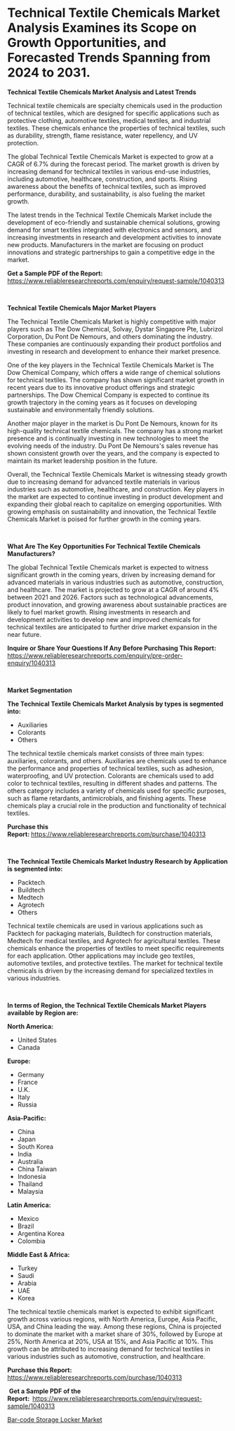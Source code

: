 <p><h1>Technical Textile Chemicals Market Analysis Examines its Scope on Growth Opportunities, and Forecasted Trends Spanning from 2024 to 2031.</h1></p><p><strong>Technical Textile Chemicals Market Analysis and Latest Trends</strong></p>
<p><p>Technical textile chemicals are specialty chemicals used in the production of technical textiles, which are designed for specific applications such as protective clothing, automotive textiles, medical textiles, and industrial textiles. These chemicals enhance the properties of technical textiles, such as durability, strength, flame resistance, water repellency, and UV protection.</p><p>The global Technical Textile Chemicals Market is expected to grow at a CAGR of 6.7% during the forecast period. The market growth is driven by increasing demand for technical textiles in various end-use industries, including automotive, healthcare, construction, and sports. Rising awareness about the benefits of technical textiles, such as improved performance, durability, and sustainability, is also fueling the market growth.</p><p>The latest trends in the Technical Textile Chemicals Market include the development of eco-friendly and sustainable chemical solutions, growing demand for smart textiles integrated with electronics and sensors, and increasing investments in research and development activities to innovate new products. Manufacturers in the market are focusing on product innovations and strategic partnerships to gain a competitive edge in the market.</p></p>
<p><strong>Get a Sample PDF of the Report:&nbsp;</strong> <a href="https://www.reliableresearchreports.com/enquiry/request-sample/1040313">https://www.reliableresearchreports.com/enquiry/request-sample/1040313</a></p>
<p>&nbsp;</p>
<p><strong>Technical Textile Chemicals Major Market Players</strong></p>
<p><p>The Technical Textile Chemicals Market is highly competitive with major players such as The Dow Chemical, Solvay, Dystar Singapore Pte, Lubrizol Corporation, Du Pont De Nemours, and others dominating the industry. These companies are continuously expanding their product portfolios and investing in research and development to enhance their market presence.</p><p>One of the key players in the Technical Textile Chemicals Market is The Dow Chemical Company, which offers a wide range of chemical solutions for technical textiles. The company has shown significant market growth in recent years due to its innovative product offerings and strategic partnerships. The Dow Chemical Company is expected to continue its growth trajectory in the coming years as it focuses on developing sustainable and environmentally friendly solutions.</p><p>Another major player in the market is Du Pont De Nemours, known for its high-quality technical textile chemicals. The company has a strong market presence and is continually investing in new technologies to meet the evolving needs of the industry. Du Pont De Nemours's sales revenue has shown consistent growth over the years, and the company is expected to maintain its market leadership position in the future.</p><p>Overall, the Technical Textile Chemicals Market is witnessing steady growth due to increasing demand for advanced textile materials in various industries such as automotive, healthcare, and construction. Key players in the market are expected to continue investing in product development and expanding their global reach to capitalize on emerging opportunities. With growing emphasis on sustainability and innovation, the Technical Textile Chemicals Market is poised for further growth in the coming years.</p></p>
<p>&nbsp;</p>
<p><strong>What Are The Key Opportunities For Technical Textile Chemicals Manufacturers?</strong></p>
<p><p>The global Technical Textile Chemicals market is expected to witness significant growth in the coming years, driven by increasing demand for advanced materials in various industries such as automotive, construction, and healthcare. The market is projected to grow at a CAGR of around 4% between 2021 and 2026. Factors such as technological advancements, product innovation, and growing awareness about sustainable practices are likely to fuel market growth. Rising investments in research and development activities to develop new and improved chemicals for technical textiles are anticipated to further drive market expansion in the near future.</p></p>
<p><strong>Inquire or Share Your Questions If Any Before Purchasing This Report:</strong> <a href="https://www.reliableresearchreports.com/enquiry/pre-order-enquiry/1040313">https://www.reliableresearchreports.com/enquiry/pre-order-enquiry/1040313</a></p>
<p>&nbsp;</p>
<p><strong>Market Segmentation</strong></p>
<p><strong>The Technical Textile Chemicals Market Analysis by types is segmented into:</strong></p>
<p><ul><li>Auxiliaries</li><li>Colorants</li><li>Others</li></ul></p>
<p><p>The technical textile chemicals market consists of three main types: auxiliaries, colorants, and others. Auxiliaries are chemicals used to enhance the performance and properties of technical textiles, such as adhesion, waterproofing, and UV protection. Colorants are chemicals used to add color to technical textiles, resulting in different shades and patterns. The others category includes a variety of chemicals used for specific purposes, such as flame retardants, antimicrobials, and finishing agents. These chemicals play a crucial role in the production and functionality of technical textiles.</p></p>
<p><strong>Purchase this Report:&nbsp;</strong><a href="https://www.reliableresearchreports.com/purchase/1040313">https://www.reliableresearchreports.com/purchase/1040313</a></p>
<p>&nbsp;</p>
<p><strong>The Technical Textile Chemicals Market Industry Research by Application is segmented into:</strong></p>
<p><ul><li>Packtech</li><li>Buildtech</li><li>Medtech</li><li>Agrotech</li><li>Others</li></ul></p>
<p><p>Technical textile chemicals are used in various applications such as Packtech for packaging materials, Buildtech for construction materials, Medtech for medical textiles, and Agrotech for agricultural textiles. These chemicals enhance the properties of textiles to meet specific requirements for each application. Other applications may include geo textiles, automotive textiles, and protective textiles. The market for technical textile chemicals is driven by the increasing demand for specialized textiles in various industries.</p></p>
<p>&nbsp;</p>
<p><strong>In terms of Region, the Technical Textile Chemicals Market Players available by Region are:</strong></p>
<p>
    <p> <strong> North America: </strong>
        <ul>
            <li>United States</li>
            <li>Canada</li>
        </ul>
        </p> 
    <p> <strong> Europe: </strong>
        <ul>
            <li>Germany</li>
            <li>France</li>
            <li>U.K.</li>
            <li>Italy</li>
            <li>Russia</li>
        </ul>
        </p> 
    <p> <strong> Asia-Pacific: </strong>
        <ul>
            <li>China</li>
            <li>Japan</li>
            <li>South Korea</li>
            <li>India</li>
            <li>Australia</li>
            <li>China Taiwan</li>
            <li>Indonesia</li>
            <li>Thailand</li>
            <li>Malaysia</li>
        </ul>
        </p> 
    <p> <strong> Latin America: </strong>
        <ul>
            <li>Mexico</li>
            <li>Brazil</li>
            <li>Argentina Korea</li>
            <li>Colombia</li>
        </ul>
        </p> 
    <p> <strong> Middle East & Africa: </strong>
        <ul>
            <li>Turkey</li>
            <li>Saudi</li>
            <li>Arabia</li>
            <li>UAE</li>
            <li>Korea</li>
        </ul>
    </p>
    </p>
<p><p>The technical textile chemicals market is expected to exhibit significant growth across various regions, with North America, Europe, Asia Pacific, USA, and China leading the way. Among these regions, China is projected to dominate the market with a market share of 30%, followed by Europe at 25%, North America at 20%, USA at 15%, and Asia Pacific at 10%. This growth can be attributed to increasing demand for technical textiles in various industries such as automotive, construction, and healthcare.</p></p>
<p><strong>Purchase this Report: </strong><a href="https://www.reliableresearchreports.com/purchase/1040313">https://www.reliableresearchreports.com/purchase/1040313</a></p>
<p>&nbsp;<strong>Get a Sample PDF of the Report:&nbsp;&nbsp;</strong><a href="https://www.reliableresearchreports.com/enquiry/request-sample/1040313">https://www.reliableresearchreports.com/enquiry/request-sample/1040313</a></p>
<p><strong></strong></p>
<p><p><a href="https://nifty-kite-d51.notion.site/Bar-code-Storage-Locker-Market-Provides-a-Comprehensive-Analysis-Including-a-Macro-Overview-of-the-M-411dde64176d4fef9bd028d4b084e296">Bar-code Storage Locker Market</a></p></p>